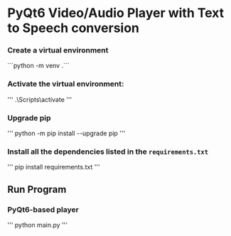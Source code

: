 # PyQt6 Video/Audio Player with Text to Speech conversion

### Сreate a virtual environment
\`\`\`python -m venv .\`\`\`


### Activate the virtual environment:
'''
.\Scripts\activate
'''

### Upgrade pip
'''
python -m pip install --upgrade pip
'''

### Install all the dependencies listed in the `requirements.txt`
'''
pip install requirements.txt
'''

## Run Program

### PyQt6-based player
'''
python main.py
'''

